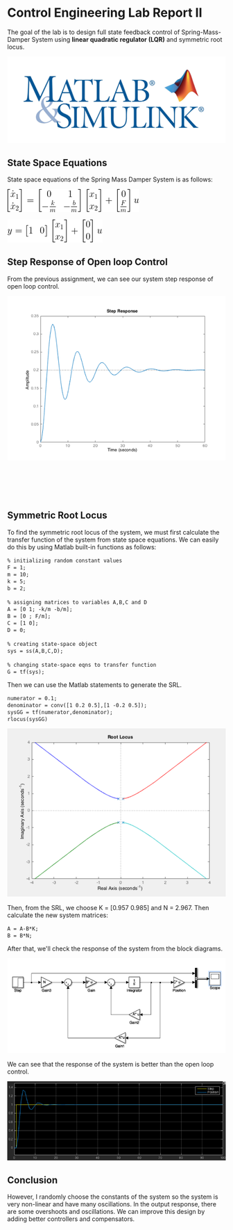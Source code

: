 [//]: # (Image References)
[image_0]: img/img1.jpg
[image_1]: img/output_figure1.png
[image_2]: img/img2.png
[image_3]: img/img3.png
[image_4]: img/img4.png

[eqn1]: img/eqn1.png
[eqn2]: img/eqn2.png

# Control Engineering Lab Report II

The goal of the lab is to design full state feedback control of Spring-Mass-Damper System using **linear quadratic regulator (LQR)** and symmetric root locus.

![alt text][image_0]

## State Space Equations

State space equations of the Spring Mass Damper System is as follows:

![alt text][eqn1]

![alt text][eqn2]

## Step Response of Open loop Control

From the previous assignment, we can see our system step response of open loop control.

![alt text][image_1]

<br>
<br>
<br>
<br>

## Symmetric Root Locus

To find the symmetric root locus of the system, we must first calculate the transfer function of the system from state space equations. We can easily do this by using Matlab built-in functions as follows:

```
% initializing random constant values
F = 1;
m = 10;
k = 5;
b = 2;

% assigning matrices to variables A,B,C and D
A = [0 1; -k/m -b/m];
B = [0 ; F/m];
C = [1 0];
D = 0;

% creating state-space object
sys = ss(A,B,C,D);

% changing state-space eqns to transfer function
G = tf(sys);
```
Then we can use the Matlab statements to generate the SRL.

```
numerator = 0.1;
denominator = conv([1 0.2 0.5],[1 -0.2 0.5]);
sysGG = tf(numerator,denominator);
rlocus(sysGG)
```
![alt text][image_2]

Then, from the SRL, we choose K = [0.957 0.985] and N = 2.967. Then calculate the new system matrices:

```
A = A-B*K;
B = B*N;
```

After that, we'll check the response of the system from the block diagrams.

![alt text][image_3]

We can see that the response of the system is better than the open loop control.

![alt text][image_4]

## Conclusion

However, I randomly choose the constants of the system so the system is very non-linear and have many oscillations. In the output response, there are some overshoots and oscillations. We can improve this design by adding better controllers and compensators.
